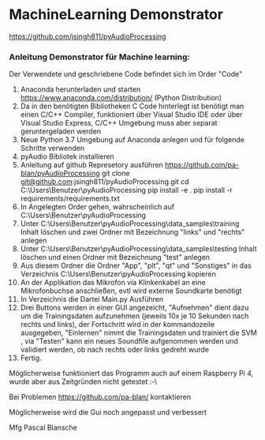 # MachineLearning Demonstrator

https://github.com/jsingh811/pyAudioProcessing


### Anleitung Demonstrator für Machine learning: ###
Der Verwendete und geschriebene Code befindet sich im Order "Code" 

1. Anaconda herunterladen und starten https://www.anaconda.com/distribution/ (Python Distribution)
2. Da in den benötigten Bibliotheken C Code hinterlegt ist benötigt man einen C/C++ Compiler, funktioniert über Visual Studio IDE oder über Visual Studio Express, C/C++ Umgebung muss aber separat geruntergeladen werden
2. Neue Python 3.7 Umgebung auf Anaconda anlegen und für folgende Schritte verwenden
3. pyAudio Bibliotek installieren 
4. Anleitung auf github Represetory ausführen https://github.com/pa-blan/pyAudioProcessing
	git clone git@github.com:jsingh811/pyAudioProcessing.git
	cd C:\Users\Benutzer\pyAudioProcessing
	pip install -e .
	pip install -r requirements/requirements.txt
5. In Angelegten Order gehen, wahrscheinlich auf C:\Users\Benutzer\pyAudioProcessing
6. Unter C:\Users\Benutzer\pyAudioProcessing\data_samples\training Inhalt löschen und zwei Ordner mit Bezeichnung "links" und "rechts" anlegen
7. Unter C:\Users\Benutzer\pyAudioProcessing\data_samples\testing Inhalt löschen und einen Ordner mit Bezeichnung "test" anlegen
8. Aus diesem Ordner die Ordner "App", "plt", "qt" und "Sonstiges" in das Verzeichnis C:\Users\Benutzer\pyAudioProcessing kopieren
9. An der Applikation das Mikrofon via Klinkenkabel an eine Mikrofonbuchse anschließen, evtl wird externe Soundkarte benötigt
10. In Verzeichnis die Dartei Main.py Ausführen
11. Drei Buttons werden in einer GUI angezeicht, "Aufnehmen" dient dazu um die Trainingsdaten aufzunehmen (jeweils 10x je 10 Sekunden nach rechts und links), der Fortschritt wird in der kommandozeile ausgegeben, "Einlernen" nimmt die Trainingsdaten und trainiert die SVM , via "Testen" kann ein neues Soundfile aufgenommen werden und validiert werden, ob nach rechts oder links gedreht wurde
12. Fertig.

Möglicherweise funktioniert das Programm auch auf einem Raspberry Pi 4, wurde aber aus Zeitgründen nicht getestet :-\

Bei Problemen https://github.com/pa-blan/ kontaktieren

Möglicherweise wird die Gui noch angepasst und verbessert

Mfg Pascal Blansche


